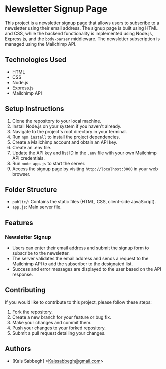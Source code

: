 # Newsletter Signup Page

This project is a newsletter signup page that allows users to subscribe to a newsletter using their email address. The signup page is built using HTML and CSS, while the backend functionality is implemented using Node.js, Express.js, and the `body-parser` middleware. The newsletter subscription is managed using the Mailchimp API.

## Technologies Used

- HTML
- CSS
- Node.js
- Express.js
- Mailchimp API

## Setup Instructions

1. Clone the repository to your local machine.
2. Install Node.js on your system if you haven't already.
3. Navigate to the project's root directory in your terminal.
4. Run `npm install` to install the project dependencies.
5. Create a Mailchimp account and obtain an API key.
6. Create an .env file.
7. Update the API key and list ID in the `.env` file with your own Mailchimp API credentials.
8. Run `node app.js` to start the server.
9. Access the signup page by visiting `http://localhost:3000` in your web browser.

## Folder Structure

- `public/`: Contains the static files (HTML, CSS, client-side JavaScript).
- `app.js`: Main server file.

## Features

### Newsletter Signup
- Users can enter their email address and submit the signup form to subscribe to the newsletter.
- The server validates the email address and sends a request to the Mailchimp API to add the subscriber to the designated list.
- Success and error messages are displayed to the user based on the API response.

## Contributing

If you would like to contribute to this project, please follow these steps:

1. Fork the repository.
2. Create a new branch for your feature or bug fix.
3. Make your changes and commit them.
4. Push your changes to your forked repository.
5. Submit a pull request detailing your changes.

## Authors

- [Kais Sabbegh] <[Kaissabbegh@gmail.com](mailto:Kaissabbegh@gmail.com)>

